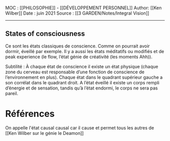 MOC : [[PHILOSOPHIE]] - [[DÉVELOPPEMENT PERSONNEL]]
Author: [[Ken Wilber]]
Date : juin 2021
Source : [[3 GARDEN/Notes/Integral Vision]]
***

## States of consciousness 
Ce sont les états classiques de conscience. Comme on pourrait avoir dormir, éveillé par exemple. Il y a aussi les états méditatifs ou modifiés et de peak experience (le flow, l’état génie de créativité (les moments Ahh)). 

Subtilité : À chaque état de conscience il existe un état physique (chaque zone du cerveau est responsable d’une fonction de conscience de l’environnement en plus). Chaque état dans le quadrant supérieur gauche a son corrélat dans le quadrant droit.
A l’état éveillé il existe un corps rempli d’énergie et de sensation, tandis qu’à l’état endormi, le corps ne sera pas pareil.

# Références
On appelle l'état causal causal car il cause et permet tous les autres 
de [[Ken Wilber sur le génie le Deamon]]